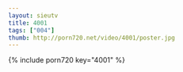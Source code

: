 ```yaml
--- 
layout: sieutv
title: 4001
tags: ["004"]
thumb: http://porn720.net/video/4001/poster.jpg
---
```

{% include porn720 key="4001" %} 
